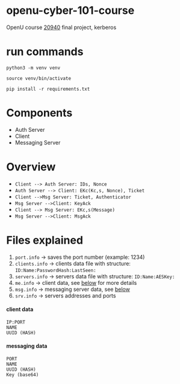 # openu-cyber-101-course
OpenU course [20940](https://www.openu.ac.il/courses/20940.htm) final project, kerberos


# run commands

`python3 -m venv venv` 

`source venv/bin/activate`

`pip install -r requirements.txt`

# Components
* Auth Server
* Client
* Messaging Server

# Overview 
- `Client --> Auth Server: IDs, Nonce`
- `Auth Server --> Client: EKc(Kc,s, Nonce), Ticket`
- `Client -->Msg Server: Ticket, Authenticator`
- `Msg Server -->Client: KeyAck`
- `Client --> Msg Server: EKc,s(Message)`
- `Msg Server -->Client: MsgAck`

# Files explained
1. `port.info` ->  saves the port number (example: 1234)
2. `clients.info` -> clients data file with structure: `ID:Name:PasswordHash:LastSeen:`
3. `servers.info` -> servers data file with structure: `ID:Name:AESKey:`
4. `me.info` -> client data, see [below](#client-data) for more details
5. `msg.info` -> messaging server data, see [below](#messaging-data)
6. `srv.info` -> servers addresses and ports


#### client data
```text
IP:PORT
NAME
UUID (HASH) 
```
#### messaging data
```text
PORT
NAME
UUID (HASH)
Key (base64)
```
